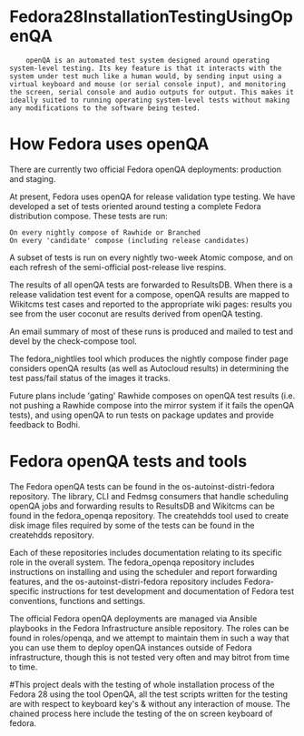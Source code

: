 # Fedora28InstallationTestingUsingOpenQA
		
		openQA is an automated test system designed around operating system-level testing. Its key feature is that it interacts with the system under test much like a human would, by sending input using a virtual keyboard and mouse (or serial console input), and monitoring the screen, serial console and audio outputs for output. This makes it ideally suited to running operating system-level tests without making any modifications to the software being tested.

# How Fedora uses openQA

There are currently two official Fedora openQA deployments: production and staging.

At present, Fedora uses openQA for release validation type testing. We have developed a set of tests oriented around testing a complete Fedora distribution compose. These tests are run:

    On every nightly compose of Rawhide or Branched
    On every 'candidate' compose (including release candidates)

A subset of tests is run on every nightly two-week Atomic compose, and on each refresh of the semi-official post-release live respins.

The results of all openQA tests are forwarded to ResultsDB. When there is a release validation test event for a compose, openQA results are mapped to Wikitcms test cases and reported to the appropriate wiki pages: results you see from the user coconut are results derived from openQA testing.

An email summary of most of these runs is produced and mailed to test and devel by the check-compose tool.

The fedora_nightlies tool which produces the nightly compose finder page considers openQA results (as well as Autocloud results) in determining the test pass/fail status of the images it tracks.

Future plans include 'gating' Rawhide composes on openQA test results (i.e. not pushing a Rawhide compose into the mirror system if it fails the openQA tests), and using openQA to run tests on package updates and provide feedback to Bodhi. 

# Fedora openQA tests and tools

The Fedora openQA tests can be found in the os-autoinst-distri-fedora repository. The library, CLI and Fedmsg consumers that handle scheduling openQA jobs and forwarding results to ResultsDB and Wikitcms can be found in the fedora_openqa repository. The createhdds tool used to create disk image files required by some of the tests can be found in the createhdds repository.

Each of these repositories includes documentation relating to its specific role in the overall system. The fedora_openqa repository includes instructions on installing and using the scheduler and report forwarding features, and the os-autoinst-distri-fedora repository includes Fedora-specific instructions for test development and documentation of Fedora test conventions, functions and settings.

The official Fedora openQA deployments are managed via Ansible playbooks in the Fedora Infrastructure ansible repository. The roles can be found in roles/openqa, and we attempt to maintain them in such a way that you can use them to deploy openQA instances outside of Fedora infrastructure, though this is not tested very often and may bitrot from time to time. 
	


#This project deals with the testing of whole installation process of the Fedora 28 using the tool OpenQA, all the test scripts written for the testing are with respect to keyboard key's & without any interaction of mouse.
The chained process here include the testing of the on screen keyboard of fedora.

